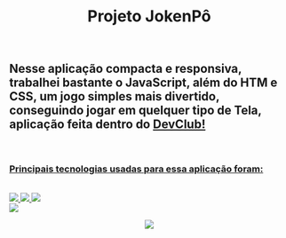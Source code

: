 <h1 align="center">Projeto JokenPô</h1>
<br>
<h2>Nesse aplicação compacta e responsiva, trabalhei bastante o JavaScript, além do HTM e CSS, um jogo simples mais divertido,
  conseguindo jogar em quelquer tipo de Tela, aplicação feita dentro do <a href="https://rodolfomori.com.br/devclub"</a>DevClub!</h2>
  <br>
  <h3>Principais tecnologias usadas para essa aplicação foram:</h3>
  <br>
  <img src="https://img.shields.io/badge/JavaScript-323330?style=for-the-badge&logo=javascript&logoColor=F7DF1E">
  <img src="https://img.shields.io/badge/CSS3-1572B6?style=for-the-badge&logo=css3&logoColor=white">
  <img src="https://img.shields.io/badge/HTML5-E34F26?style=for-the-badge&logo=html5&logoColor=white">
  <br>
  <img src="https://raw.githubusercontent.com/ailtonjunior11/Projeto-JokenPo/c2bec91044fa76e4ed20e37f27c1d77ec383a64b/assets/pc.png">
  <br>
  <p align="center">
  <img align="center" src="https://raw.githubusercontent.com/ailtonjunior11/Projeto-JokenPo/c2bec91044fa76e4ed20e37f27c1d77ec383a64b/assets/mobile.png">
  </p>
  
